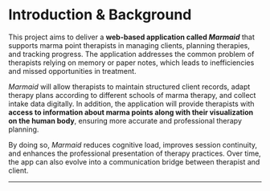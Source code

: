 # Introduction & Background

This project aims to deliver a **web-based application called _Marmaid_** that supports marma point therapists in managing clients, planning therapies, and tracking progress. The application addresses the common problem of therapists relying on memory or paper notes, which leads to inefficiencies and missed opportunities in treatment.

_Marmaid_ will allow therapists to maintain structured client records, adapt therapy plans according to different schools of marma therapy, and collect intake data digitally. In addition, the application will provide therapists with **access to information about marma points along with their visualization on the human body**, ensuring more accurate and professional therapy planning.

By doing so, _Marmaid_ reduces cognitive load, improves session continuity, and enhances the professional presentation of therapy practices. Over time, the app can also evolve into a communication bridge between therapist and client.

---
